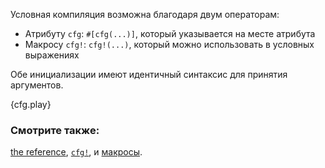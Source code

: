 Условная компиляция возможна благодаря двум операторам:

* Атрибуту `cfg`: `#[cfg(...)]`, который указывается на месте атрибута
* Макросу `cfg!`: `cfg!(...)`, который можно использовать в условных выражениях

Обе инициализации имеют идентичный синтаксис для принятия аргументов.

{cfg.play}

### Смотрите также:

[the reference][ref], [`cfg!`][cfg], и [макросы][macros].

[cfg]: http://doc.rust-lang.org/std/macro.cfg!.html
[macros]: ../macros.html
[ref]: http://doc.rust-lang.org/reference.html#conditional-compilation
